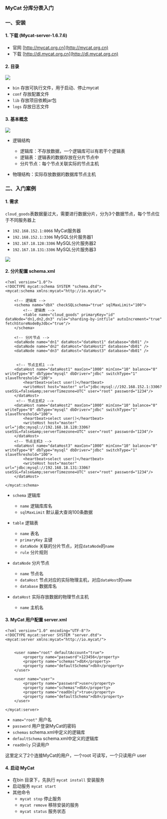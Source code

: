 ### MyCat 分库分表入门
### 一、安装
#### 1. 下载 (Mycat-server-1.6.7.6)
* 官网 [http://mycat.org.cn](http://mycat.org.cn) 
* 下载 [http://dl.mycat.org.cn](http://dl.mycat.org.cn)  


#### 2. 目录
![](https://fgq233.github.io/imgs/mysql/mycat1.png)
 
* `bin`  存放可执行文件，用于启动、停止mycat
* `conf` 存放配置文件
* `lib` 存放项目依赖jar包
* `logs` 存放日志文件


#### 3. 基本概念
![](https://fgq233.github.io/imgs/mysql/mycat2.png)

* 逻辑结构
  * 逻辑库：不存放数据，一个逻辑库可以有若干个逻辑表
  * 逻辑表：逻辑表的数据存放在分片节点中
  * 分片节点：每个节点关联实际的节点主机
  
* 物理结构：实际存放数据的数据库节点主机


### 二、入门案例
#### 1. 需求
`cloud_goods`表数据量过大，需要进行数据分片，分为3个数据节点，每个节点位于不同服务器上

* `192.168.152.1:8066`  MyCat服务器
* `192.168.152.1:3306`       MySQL分片服务器1
* `192.167.18.128:3306`      MySQL分片服务器2
* `192.167.18.131:3306`      MySQL分片服务器3

![](https://fgq233.github.io/imgs/mysql/mycat3.png)


#### 2. 分片配置  schema.xml
```
<?xml version="1.0"?>
<!DOCTYPE mycat:schema SYSTEM "schema.dtd">
<mycat:schema xmlns:mycat="http://io.mycat/">
	
	<!-- 逻辑库 -->
	<schema name="dbX" checkSQLschema="true" sqlMaxLimit="100">
		<!-- 逻辑表 -->
		<table name="cloud_goods" primaryKey="id" dataNode="dn1,dn2,dn3" rule="sharding-by-intfile" autoIncrement="true" fetchStoreNodeByJdbc="true"/>
	</schema>
	 
	<!-- 分片节点 -->
	<dataNode name="dn1" dataHost="dataHost1" database="db01" />
	<dataNode name="dn2" dataHost="dataHost2" database="db01" />
	<dataNode name="dn3" dataHost="dataHost3" database="db01" />
	 
	 
	 <!-- 节点主机1 -->
	<dataHost name="dataHost1" maxCon="1000" minCon="10" balance="0" writeType="0" dbType="mysql" dbDriver="jdbc" switchType="1"  slaveThreshold="100">
		<heartbeat>select user()</heartbeat>
		<writeHost host="master" url="jdbc:mysql://192.168.152.1:3306?useSSL=false&amp;serverTimezone=UTC" user="root" password="1234"/> 
	</dataHost>
	 <!-- 节点主机2 -->
	<dataHost name="dataHost2" maxCon="1000" minCon="10" balance="0" writeType="0" dbType="mysql" dbDriver="jdbc" switchType="1"  slaveThreshold="100">
		<heartbeat>select user()</heartbeat>
		<writeHost host="master" url="jdbc:mysql://192.168.18.128:3306?useSSL=false&amp;serverTimezone=UTC" user="root" password="1234"/> 
	</dataHost>
	<!-- 节点主机3 -->
	<dataHost name="dataHost3" maxCon="1000" minCon="10" balance="0" writeType="0" dbType="mysql" dbDriver="jdbc" switchType="1"  slaveThreshold="100">
		<heartbeat>select user()</heartbeat>
		<writeHost host="master" url="jdbc:mysql://192.168.18.131:3306?useSSL=false&amp;serverTimezone=UTC" user="root" password="1234"/> 
	</dataHost>
	
</mycat:schema>
```

* `schema` 逻辑库 
  * `name` 逻辑库库名 
  * `sqlMaxLimit` 默认最大查询100条数据
  
* `table` 逻辑表 
  * `name` 表名
  * `primaryKey` 主键
  * `dataNode` 关联的分片节点，对应`dataNode`的`name`
  * `rule` 分片规则
  
* `dataNode` 分片节点 
  * `name` 节点名
  * `dataHost` 节点对应的实际物理主机，对应`dataHost`的`name`
  * `database` 数据库名
  
* `dataHost` 实际存放数据的物理节点主机
  * `name` 主机名


#### 3. MyCat 用户配置  server.xml
```
<?xml version="1.0" encoding="UTF-8"?>
<!DOCTYPE mycat:server SYSTEM "server.dtd">
<mycat:server xmlns:mycat="http://io.mycat/">
	
    
	<user name="root" defaultAccount="true">
		<property name="password">123456</property>
		<property name="schemas">dbX</property>
		<property name="defaultSchema">dbX</property>
	</user>

	<user name="user">
		<property name="password">user</property>
		<property name="schemas">dbX</property>
		<property name="readOnly">true</property>
		<property name="defaultSchema">dbX</property>
	</user>

</mycat:server>
```

* `name="root"` 用户名
* `password` 用户登录MyCat的密码
* `schemas` schema.xml中定义的逻辑库
* `defaultSchema` schema.xml中定义的逻辑库
* `readOnly` 只读用户
  
这里定义了2个连接MyCat的用户，一个root 可读写，一个只读用户 user


#### 4. 启动 MyCat
* 在bin 目录下，先执行 `mycat install` 安装服务
* 启动服务 `mycat start`
* 其他命令
  * `mycat stop` 停止服务
  * `mycat remove` 移除安装的服务
  * `mycat status` 服务状态
